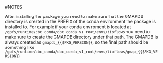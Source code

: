 #NOTES

After installing the package you need to make sure that the GMAPDB directory is created in the PREFIX of the conda environment the package is installed to. For example if your conda enviroment is located at `/gpfs/runtime/cbc_conda/cbc_conda_v1_root/envs/bioflows` you need to make sure to create the GMAPDB directory under that path. The GMAPDB is always created as `gmapdb_{{$PKG_VERSION}}`, so the final path should be something like `/gpfs/runtime/cbc_conda/cbc_conda_v1_root/envs/bioflows/gmap_{{$PKG_VERSION}}`
